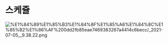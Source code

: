 # 스케쥴

![%E1%84%89%E1%85%B3%E1%84%8F%E1%85%A6%E1%84%8C%E1%85%B2%E1%86%AF%200dd2fb85eae7469383267a4414c6becc/_2021-07-05__9.38.22.png](%E1%84%89%E1%85%B3%E1%84%8F%E1%85%A6%E1%84%8C%E1%85%B2%E1%86%AF%200dd2fb85eae7469383267a4414c6becc/_2021-07-05__9.38.22.png)